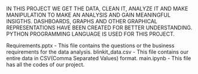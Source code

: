   IN THIS PROJECT WE GET THE DATA, CLEAN IT, ANALYZE IT AND MAKE MANIPULATION TO MAKE AN ANALYSIS AND GAIN MEANINGFUL INSIGTHS. DASHBOARDS, GRAPHS AND OTHER GRAPHICAL REPRESENTATIONS HAVE BEEN CREATED FOR BETTER UNDERSTANDING. PYTHON PROGRAMMING LANGUAGE IS USED FOR THIS PROJECT.

  Requirements.pptx - This file contains the questions or the business requirements for the data analysis.
  blinkit_data.csv - This file contains our entire data in CSV(Comma Separated Values) format.
  main.ipynb - This file has all the codes of our project.
